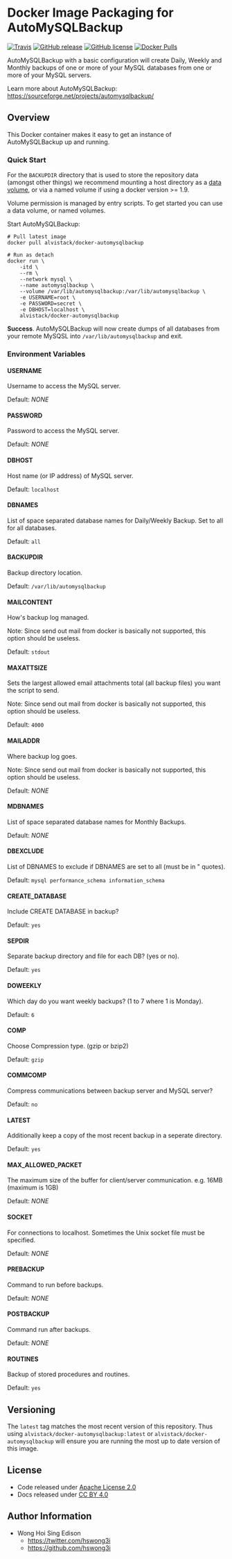 Docker Image Packaging for AutoMySQLBackup
==========================================

[![Travis](https://img.shields.io/travis/alvistack/docker-automysqlbackup.svg)](https://travis-ci.org/alvistack/docker-automysqlbackup)
[![GitHub release](https://img.shields.io/github/release/alvistack/docker-automysqlbackup.svg)](https://github.com/alvistack/docker-automysqlbackup/releases)
[![GitHub license](https://img.shields.io/github/license/alvistack/docker-automysqlbackup.svg)](https://github.com/alvistack/docker-automysqlbackup/blob/master/LICENSE)
[![Docker Pulls](https://img.shields.io/docker/pulls/alvistack/docker-automysqlbackup.svg)](https://hub.docker.com/r/alvistack/docker-automysqlbackup/)

AutoMySQLBackup with a basic configuration will create Daily, Weekly and Monthly backups of one or more of your MySQL databases from one or more of your MySQL servers.

Learn more about AutoMySQLBackup: <https://sourceforge.net/projects/automysqlbackup/>

Overview
--------

This Docker container makes it easy to get an instance of AutoMySQLBackup up and running.

### Quick Start

For the `BACKUPDIR` directory that is used to store the repository data (amongst other things) we recommend mounting a host directory as a [data volume](https://docs.docker.com/engine/tutorials/dockervolumes/#/data-volumes), or via a named volume if using a docker version &gt;= 1.9.

Volume permission is managed by entry scripts. To get started you can use a data volume, or named volumes.

Start AutoMySQLBackup:

    # Pull latest image
    docker pull alvistack/docker-automysqlbackup

    # Run as detach
    docker run \
        -itd \
        --rm \
        --network mysql \
        --name automysqlbackup \
        --volume /var/lib/automysqlbackup:/var/lib/automysqlbackup \
        -e USERNAME=root \
        -e PASSWORD=secret \
        -e DBHOST=localhost \
        alvistack/docker-automysqlbackup

**Success**. AutoMySQLBackup will now create dumps of all databases from your remote MySQSL into `/var/lib/automysqlbackup` and exit.

### Environment Variables

#### USERNAME

Username to access the MySQL server.

Default: *NONE*

#### PASSWORD

Password to access the MySQL server.

Default: *NONE*

#### DBHOST

Host name (or IP address) of MySQL server.

Default: `localhost`

#### DBNAMES

List of space separated database names for Daily/Weekly Backup. Set to all for all databases.

Default: `all`

#### BACKUPDIR

Backup directory location.

Default: `/var/lib/automysqlbackup`

#### MAILCONTENT

How's backup log managed.

Note: Since send out mail from docker is basically not supported, this option should be useless.

Default: `stdout`

#### MAXATTSIZE

Sets the largest allowed email attachments total (all backup files) you want the script to send.

Note: Since send out mail from docker is basically not supported, this option should be useless.

Default: `4000`

#### MAILADDR

Where backup log goes.

Note: Since send out mail from docker is basically not supported, this option should be useless.

Default: *NONE*

#### MDBNAMES

List of space separated database names for Monthly Backups.

Default: *NONE*

#### DBEXCLUDE

List of DBNAMES to exclude if DBNAMES are set to all (must be in " quotes).

Default: `mysql performance_schema information_schema`

#### CREATE\_DATABASE

Include CREATE DATABASE in backup?

Default: `yes`

#### SEPDIR

Separate backup directory and file for each DB? (yes or no).

Default: `yes`

#### DOWEEKLY

Which day do you want weekly backups? (1 to 7 where 1 is Monday).

Default: `6`

#### COMP

Choose Compression type. (gzip or bzip2)

Default: `gzip`

#### COMMCOMP

Compress communications between backup server and MySQL server?

Default: `no`

#### LATEST

Additionally keep a copy of the most recent backup in a seperate directory.

Default: `yes`

#### MAX\_ALLOWED\_PACKET

The maximum size of the buffer for client/server communication. e.g. 16MB (maximum is 1GB)

Default: *NONE*

#### SOCKET

For connections to localhost. Sometimes the Unix socket file must be specified.

Default: *NONE*

#### PREBACKUP

Command to run before backups.

Default: *NONE*

#### POSTBACKUP

Command run after backups.

Default: *NONE*

#### ROUTINES

Backup of stored procedures and routines.

Default: `yes`

Versioning
----------

The `latest` tag matches the most recent version of this repository. Thus using `alvistack/docker-automysqlbackup:latest` or `alvistack/docker-automysqlbackup` will ensure you are running the most up to date version of this image.

License
-------

-   Code released under [Apache License 2.0](LICENSE)
-   Docs released under [CC BY 4.0](http://creativecommons.org/licenses/by/4.0/)

Author Information
------------------

-   Wong Hoi Sing Edison
    -   <https://twitter.com/hswong3i>
    -   <https://github.com/hswong3i>

